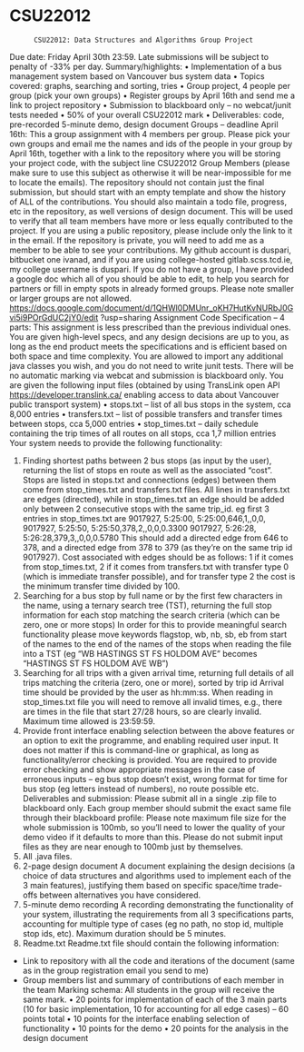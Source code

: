 # CSU22012


          CSU22012: Data Structures and Algorithms Group Project
Due date: Friday April 30th 23:59.
Late submissions will be subject to penalty of -33% per day.
Summary/highlights:
• Implementation of a bus management system based on Vancouver bus system data
• Topics covered: graphs, searching and sorting, tries
• Group project, 4 people per group (pick your own groups)
• Register groups by April 16th and send me a link to project repository
• Submission to blackboard only – no webcat/junit tests needed
• 50% of your overall CSU22012 mark
• Deliverables: code, pre-recorded 5-minute demo, design document
Groups – deadline April 16th:
This a group assignment with 4 members per group. Please pick your own groups and email me the
names and ids of the people in your group by April 16th, together with a link to the repository where
you will be storing your project code, with the subject line CSU22012 Group Members (please make
sure to use this subject as otherwise it will be near-impossible for me to locate the emails).
The repository should not contain just the final submission, but should start with an empty template
and show the history of ALL of the contributions. You should also maintain a todo file, progress, etc
in the repository, as well versions of design document. This will be used to verify that all team
members have more or less equally contributed to the project. If you are using a public repository,
please include only the link to it in the email. If the repository is private, you will need to add me as a
member to be able to see your contributions. My github account is duspari, bitbucket one ivanad,
and if you are using college-hosted gitlab.scss.tcd.ie, my college username is duspari.
If you do not have a group, I have provided a google doc which all of you should be able to edit, to
help you search for partners or fill in empty spots in already formed groups. Please note smaller or
larger groups are not allowed.
https://docs.google.com/document/d/1QHWl0DMUnr_oKH7HutKvNURbJ0Gvi5i9POrGdUC2jY0/edit
?usp=sharing
Assignment Code Specification – 4 parts:
This assignment is less prescribed than the previous individual ones. You are given high-level specs,
and any design decisions are up to you, as long as the end product meets the specifications and is
efficient based on both space and time complexity. You are allowed to import any additional java
classes you wish, and you do not need to write junit tests. There will be no automatic marking via
webcat and submission is blackboard only.
You are given the following input files (obtained by using TransLink open API
https://developer.translink.ca/ enabling access to data about Vancouver public transport system)
• stops.txt – list of all bus stops in the system, cca 8,000 entries
• transfers.txt – list of possible transfers and transfer times between stops, cca 5,000 entries
• stop_times.txt – daily schedule containing the trip times of all routes on all stops, cca 1,7
million entries
Your system needs to provide the following functionality:
1. Finding shortest paths between 2 bus stops (as input by the user), returning the list of stops
en route as well as the associated “cost”.
Stops are listed in stops.txt and connections (edges) between them come from stop_times.txt and
transfers.txt files. All lines in transfers.txt are edges (directed), while in stop_times.txt an edge
should be added only between 2 consecutive stops with the same trip_id.
eg first 3 entries in stop_times.txt are
9017927, 5:25:00, 5:25:00,646,1,,0,0,
9017927, 5:25:50, 5:25:50,378,2,,0,0,0.3300
9017927, 5:26:28, 5:26:28,379,3,,0,0,0.5780
This should add a directed edge from 646 to 378, and a directed edge from 378 to 379 (as they’re on
the same trip id 9017927).
Cost associated with edges should be as follows: 1 if it comes from stop_times.txt, 2 if it comes from
transfers.txt with transfer type 0 (which is immediate transfer possible), and for transfer type 2 the
cost is the minimum transfer time divided by 100.
2. Searching for a bus stop by full name or by the first few characters in the name, using a
ternary search tree (TST), returning the full stop information for each stop matching the
search criteria (which can be zero, one or more stops)
In order for this to provide meaningful search functionality please move keywords flagstop, wb, nb,
sb, eb from start of the names to the end of the names of the stops when reading the file into a TST
(eg “WB HASTINGS ST FS HOLDOM AVE” becomes “HASTINGS ST FS HOLDOM AVE WB”)
3. Searching for all trips with a given arrival time, returning full details of all trips matching the
criteria (zero, one or more), sorted by trip id
Arrival time should be provided by the user as hh:mm:ss. When reading in stop_times.txt file you
will need to remove all invalid times, e.g., there are times in the file that start 27/28 hours, so are
clearly invalid. Maximum time allowed is 23:59:59.
4. Provide front interface enabling selection between the above features or an option to exit
the programme, and enabling required user input. It does not matter if this is command-line
or graphical, as long as functionality/error checking is provided.
You are required to provide error checking and show appropriate messages in the case of erroneous
inputs – eg bus stop doesn’t exist, wrong format for time for bus stop (eg letters instead of
numbers), no route possible etc. 
Deliverables and submission:
Please submit all in a single .zip file to blackboard only. Each group member should submit the exact
same file through their blackboard profile:
Please note maximum file size for the whole submission is 100mb, so you’ll need to lower the quality
of your demo video if it defaults to more than this. Please do not submit input files as they are near
enough to 100mb just by themselves.
1. All .java files.
2. 2-page design document
A document explaining the design decisions (a choice of data structures and algorithms used to
implement each of the 3 main features), justifying them based on specific space/time trade-offs
between alternatives you have considered.
3. 5-minute demo recording
A recording demonstrating the functionality of your system, illustrating the requirements from all 3
specifications parts, accounting for multiple type of cases (eg no path, no stop id, multiple stop ids,
etc). Maximum duration should be 5 minutes.
4. Readme.txt
Readme.txt file should contain the following information:
- Link to repository with all the code and iterations of the document (same as in the group
registration email you send to me)
- Group members list and summary of contributions of each member in the team
Marking schema:
All students in the group will receive the same mark.
• 20 points for implementation of each of the 3 main parts (10 for basic implementation, 10
for accounting for all edge cases) – 60 points total
• 10 points for the interface enabling selection of functionality
• 10 points for the demo
• 20 points for the analysis in the design document
